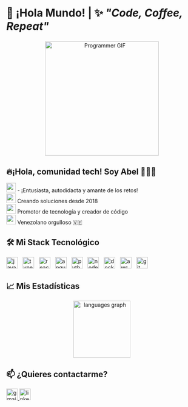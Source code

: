 <h1 align="left">👋 ¡Hola Mundo! | ✨ <em>"Code, Coffee, Repeat"</em></h1>

###

<div align="center">
 <img src="https://media.giphy.com/media/ZVik7pBtu9dNS/giphy.gif" width="300" alt="Programmer GIF">
</div>

###

<h2 align="left">🔥¡Hola, comunidad tech! Soy <strong>Abel</strong> 👨‍💻🚀</h2>

<p align="left">
  <img src="https://media.giphy.com/media/ZVik7pBtu9dNS/giphy.gif" width="25"> - ¡Entusiasta, autodidacta y amante de los retos!<br>
  <img src="https://media.giphy.com/media/3o7TKSjRrfIPjeiVyY/giphy.gif" width="25"> Creando soluciones desde 2018<br>
  <img src="https://media.giphy.com/media/WUlplcMpOCEmTGBtBW/giphy.gif" width="25"> Promotor de tecnología y creador de código<br>
  <img src="https://media.giphy.com/media/26xBwdIuRJiAIqHwA/giphy.gif" width="25"> Venezolano orgulloso 🇻🇪
</p>

###

<h2 align="left">🛠️ Mi Stack Tecnológico</h2>

<div align="left">
  <img src="https://img.shields.io/badge/JavaScript-F7DF1E?logo=javascript&logoColor=black&style=for-the-badge" height="30" alt="javascript logo" />
  <img width="5" />
  <img src="https://img.shields.io/badge/TypeScript-3178C6?logo=typescript&logoColor=white&style=for-the-badge" height="30" alt="typescript logo" />
  <img width="5" />
  <img src="https://img.shields.io/badge/React-61DAFB?logo=react&logoColor=black&style=for-the-badge" height="30" alt="react logo" />
  <img width="5" />
  <img src="https://img.shields.io/badge/Angular-DD0031?logo=angular&logoColor=white&style=for-the-badge" height="30" alt="angular logo" />
  <img width="5" />
  <img src="https://img.shields.io/badge/Python-3776AB?logo=python&logoColor=white&style=for-the-badge" height="30" alt="python logo" />
  <img width="5" />
  <img src="https://img.shields.io/badge/Node.js-339933?logo=nodedotjs&logoColor=white&style=for-the-badge" height="30" alt="nodejs logo" />
  <img width="5" />
  <img src="https://img.shields.io/badge/Docker-2496ED?logo=docker&logoColor=white&style=for-the-badge" height="30" alt="docker logo" />
  <img width="5" />
  <img src="https://img.shields.io/badge/AWS-232F3E?logo=amazonaws&logoColor=white&style=for-the-badge" height="30" alt="aws logo" />
  <img width="5" />
  <img src="https://img.shields.io/badge/Git-F05032?logo=git&logoColor=white&style=for-the-badge" height="30" alt="git logo" />
</div>

###

<h2 align="left">📈 Mis Estadísticas</h2>

<div align="center">
  <img src="https://github-readme-stats.vercel.app/api/top-langs?username=abelserradev&locale=en&hide_title=false&layout=compact&card_width=320&langs_count=5&theme=dracula&hide_border=false" height="150" alt="languages graph" />
</div>

###

<h2 align="left">📫 ¿Quieres contactarme?</h2>

<p align="left">
  <a href="mailto:abelserra.wtl@gmail.com" target="_blank">
    <img src="https://img.shields.io/badge/Gmail-D14836?style=for-the-badge&logo=gmail&logoColor=white" height="30" alt="gmail logo" />
  </a>
  <a href="https://linkedin.com/in/abeljserraz" target="_blank">
    <img src="https://img.shields.io/badge/LinkedIn-0077B5?style=for-the-badge&logo=linkedin&logoColor=white" height="30" alt="linkedin logo" />
  </a>
</p>
